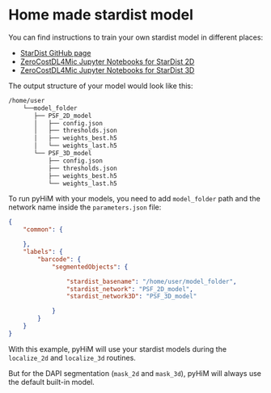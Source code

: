 # Home made stardist model

You can find instructions to train your own stardist model in different places:
- [StarDist GitHub page](https://github.com/stardist/stardist)
- [ZeroCostDL4Mic Jupyter Notebooks for StarDist 2D](https://github.com/HenriquesLab/ZeroCostDL4Mic/blob/master/Colab_notebooks/StarDist_2D_ZeroCostDL4Mic.ipynb)
- [ZeroCostDL4Mic Jupyter Notebooks for StarDist 3D](https://github.com/HenriquesLab/ZeroCostDL4Mic/blob/master/Colab_notebooks/StarDist_3D_ZeroCostDL4Mic.ipynb)


The output structure of your model would look like this:
```bash
/home/user
    └──model_folder
       ├── PSF_2D_model
       │   ├── config.json
       │   ├── thresholds.json
       │   ├── weights_best.h5
       │   └── weights_last.h5
       └── PSF_3D_model
           ├── config.json
           ├── thresholds.json
           ├── weights_best.h5
           └── weights_last.h5
```

To run pyHiM with your models, you need to add `model_folder` path and the network name inside the `parameters.json` file:

```json
{
    "common": {

    },
    "labels": {
        "barcode": {
            "segmentedObjects": {

                "stardist_basename": "/home/user/model_folder",
                "stardist_network": "PSF_2D_model",
                "stardist_network3D": "PSF_3D_model"

            }
        }
    }
}
```

With this example, pyHiM will use your stardist models during the `localize_2d` and `localize_3d` routines.

But for the DAPI segmentation (`mask_2d` and `mask_3d`), pyHiM will always use the default built-in model.
